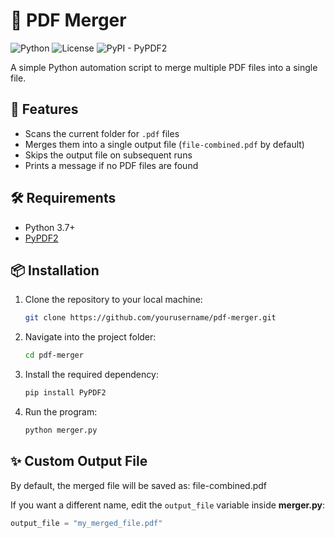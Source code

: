 # 📑 PDF Merger  

![Python](https://img.shields.io/badge/python-3.7%2B-blue.svg)  ![License](https://img.shields.io/badge/license-MIT-green.svg)  ![PyPI - PyPDF2](https://img.shields.io/badge/dependency-PyPDF2-orange.svg)  

A simple Python automation script to merge multiple PDF files into a single file.

## 🚀 Features
- Scans the current folder for `.pdf` files  
- Merges them into a single output file (`file-combined.pdf` by default)  
- Skips the output file on subsequent runs  
- Prints a message if no PDF files are found  

## 🛠 Requirements
- Python 3.7+  
- [PyPDF2](https://pypi.org/project/pypdf2/)  

## 📦 Installation

1. Clone the repository to your local machine:
    ```bash
    git clone https://github.com/yourusername/pdf-merger.git
    ```

2. Navigate into the project folder:
    ```bash
    cd pdf-merger
    ```

3. Install the required dependency:
    ```bash
    pip install PyPDF2
    ```

4. Run the program:
    ```bash
    python merger.py
    ```

## ✨ Custom Output File
By default, the merged file will be saved as: file-combined.pdf

If you want a different name, edit the `output_file` variable inside **merger.py**:
```python
output_file = "my_merged_file.pdf"
